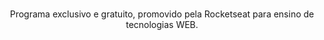 <h1 align="center"> </h1>

<p align="center">
  Programa exclusivo e gratuito, promovido pela Rocketseat para ensino de tecnologias WEB.
</p>
